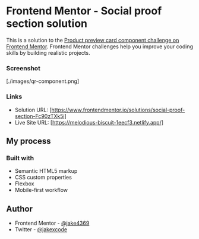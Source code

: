 # Frontend Mentor - Social proof section solution

This is a solution to the [Product preview card component challenge on Frontend Mentor](https://www.frontendmentor.io/challenges/product-preview-card-component-GO7UmttRfa). Frontend Mentor challenges help you improve your coding skills by building realistic projects.

### Screenshot

[./images/qr-component.png]

### Links

- Solution URL: [https://www.frontendmentor.io/solutions/social-proof-section-Fc90zTXk5i]
- Live Site URL: [https://melodious-biscuit-1eecf3.netlify.app/]

## My process

### Built with

- Semantic HTML5 markup
- CSS custom properties
- Flexbox
- Mobile-first workflow

## Author

- Frontend Mentor - [@jake4369](https://www.frontendmentor.io/profile/jake4369)
- Twitter - [@jakexcode](https://www.twitter.com/jakexcode)
